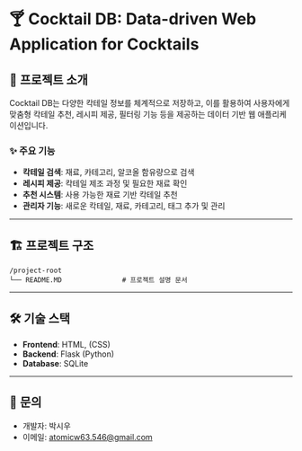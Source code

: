 # 🍸 Cocktail DB: Data-driven Web Application for Cocktails

## 📖 프로젝트 소개
Cocktail DB는 다양한 칵테일 정보를 체계적으로 저장하고, 이를 활용하여 사용자에게 맞춤형 칵테일 추천, 레시피 제공, 필터링 기능 등을 제공하는 데이터 기반 웹 애플리케이션입니다.

### ✨ 주요 기능
- **칵테일 검색**: 재료, 카테고리, 알코올 함유량으로 검색
- **레시피 제공**: 칵테일 제조 과정 및 필요한 재료 확인
- **추천 시스템**: 사용 가능한 재료 기반 칵테일 추천
- **관리자 기능**: 새로운 칵테일, 재료, 카테고리, 태그 추가 및 관리

---

## 🏗️ 프로젝트 구조
```
/project-root  
└── README.MD               # 프로젝트 설명 문서  
```

---

## 🛠️ 기술 스택
- **Frontend**: HTML, (CSS)
- **Backend**: Flask (Python)
- **Database**: SQLite

---

## 📧 문의
- 개발자: 박시우
- 이메일: atomicw63.546@gmail.com
